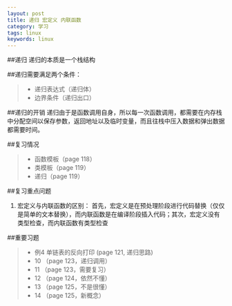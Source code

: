 ```yaml
---
layout: post
title: 递归 宏定义 内联函数
category: 学习
tags: linux
keywords: linux
---
```

##递归
    递归的本质是一个栈结构

##递归需要满足两个条件：
>* 递归表达式（递归体）
>* 边界条件（递归出口）

##递归的开销
    递归由于是函数调用自身，所以每一次函数调用，都需要在内存栈中分配空间以保存参数，返回地址以及临时变量，而且往栈中压入数据和弹出数据都需要时间。


##复习情况
>* 函数模板（page 118）
>* 类模板（page 119）
>* 递归（page 119）


##复习重点问题
1.  宏定义与内联函数的区别：
    首先，宏定义是在预处理阶段进行代码替换（仅仅是简单的文本替换），而内联函数是在编译阶段插入代码；其次，宏定义没有类型检查，而内联函数有类型检查

##重要习题
>* 例4 单链表的反向打印 (page 121, 递归思路)
>* 10 （page 123，递归调用）
>* 11 （page 123，需要复习）
>* 12 （page 124，依然不懂）
>* 13 （page 125，不是很懂）
>* 14 （page 125，新概念）



